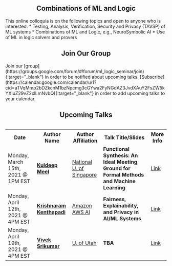 <h2 style="text-align:center">Combinations of ML and Logic</h2>
This online colloquia is on the following topics and open to anyone who is interested:
* Testing, Analysis, Verification, Security and Privacy (TAVSP) of ML systems
* Combinations of ML and Logic, e.g., NeuroSymbolic AI
* Use of ML in logic solvers and provers

<h2 style="text-align:center">Join Our Group</h2>
Join our [group](https://groups.google.com/forum/#!forum/ml_logic_seminar/join){:target="_blank"} in order to be notified about upcoming talks. [Subscribe](https://calendar.google.com/calendar/u/1?cid=aTVqMmp2bDZkcnM1bzNpcmg3cGYwa2FyNGdAZ3JvdXAuY2FsZW5kYXIuZ29vZ2xlLmNvbQ){:target="_blank"} in order to add upcoming talks to your calendar.

<h2 style="text-align:center">Upcoming Talks</h2>
<div style="overflow-x:auto;">
  <table id="upcoming">
    <tr>
      <th>Date</th>
      <th>Author Name</th>
      <th>Author Affiliation</th>
      <th>Talk Title/Slides</th>
      <th>More Info</th>
    </tr> 
    <tr>
      <td>Monday, March 15th, 2021 @ 1PM EST</td>
      <td><strong><a href="https://www.comp.nus.edu.sg/~meel/" target="_blank">Kuldeep Meel</a></strong></td>
      <td><a href="https://www.comp.nus.edu.sg/" target="_blank">National U. of Singapore</a></td>
      <td><strong>Functional Synthesis: An Ideal Meeting Ground for Formal Methods and Machine Learning</strong></td>
      <td><a href="https://ml-logic-seminar.github.io/upcoming.html#kuldeep">Link</a></td>
    </tr>
    <tr>
      <td>Monday, April 12th, 2021 @ 4PM EST</td>
      <td><strong><a href="https://www.linkedin.com/in/krishnaramkenthapadi" target="_blank">Krishnaram Kenthapadi</a></strong></td>
      <td><a href="https://aws.amazon.com/ai/" target="_blank">Amazon AWS AI</a></td>
      <td><strong>Fairness, Explainability, and Privacy in AI/ML Systems</strong></td>
      <td><a href="https://ml-logic-seminar.github.io/upcoming.html#krishnaram">Link</a></td>
    </tr>
    <tr>
      <td>Monday, April 19th, 2021 @ 4PM EST</td>
      <td><strong><a href="https://svivek.com/" target="_blank">Vivek Srikumar</a></strong></td>
      <td><a href="https://www.utah.edu/" target="_blank">U. of Utah</a></td>
      <td><strong>TBA</strong></td>
      <td><a href="https://ml-logic-seminar.github.io/upcoming.html#vivek">Link</a></td>
    </tr>
  </table>
</div>
